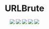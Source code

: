 <h1 align="center"> URLBrute </h1>

<p align="center">
  <img src="https://img.shields.io/badge/python-3.7%20%7C%202.7-blue">
  <img src="https://img.shields.io/badge/made%20by-ReddyyZ-red">
  <img src="https://img.shields.io/github/issues/ReddyyZ/URLBrute">
  <img src="https://img.shields.io/github/release-date/ReddyyZ/URLBrute">
  <a href="https://discord.gg/v5d3PZ9"><img src="https://img.shields.io/discord/704882848364101763"></a>
</p>

